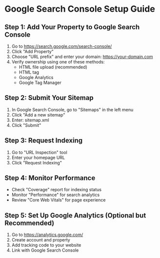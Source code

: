 # Google Search Console Setup Guide

## Step 1: Add Your Property to Google Search Console

1. Go to https://search.google.com/search-console/
2. Click "Add Property"
3. Choose "URL prefix" and enter your domain: https://your-domain.com
4. Verify ownership using one of these methods:
   - HTML file upload (recommended)
   - HTML tag
   - Google Analytics
   - Google Tag Manager

## Step 2: Submit Your Sitemap

1. In Google Search Console, go to "Sitemaps" in the left menu
2. Click "Add a new sitemap"
3. Enter: sitemap.xml
4. Click "Submit"

## Step 3: Request Indexing

1. Go to "URL Inspection" tool
2. Enter your homepage URL
3. Click "Request Indexing"

## Step 4: Monitor Performance

- Check "Coverage" report for indexing status
- Monitor "Performance" for search analytics
- Review "Core Web Vitals" for page experience

## Step 5: Set Up Google Analytics (Optional but Recommended)

1. Go to https://analytics.google.com/
2. Create account and property
3. Add tracking code to your website
4. Link with Google Search Console


